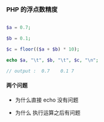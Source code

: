 ### PHP 的浮点数精度

```PHP

$a = 0.7;

$b = 0.1;

$c = floor(($a + $b) * 10);

echo $a, "\t", $b, "\t", $c, "\n";

// output :  0.7	0.1	7
```

#### 两个问题

* 为什么直接 echo 没有问题

* 为什么 执行运算之后有问题
